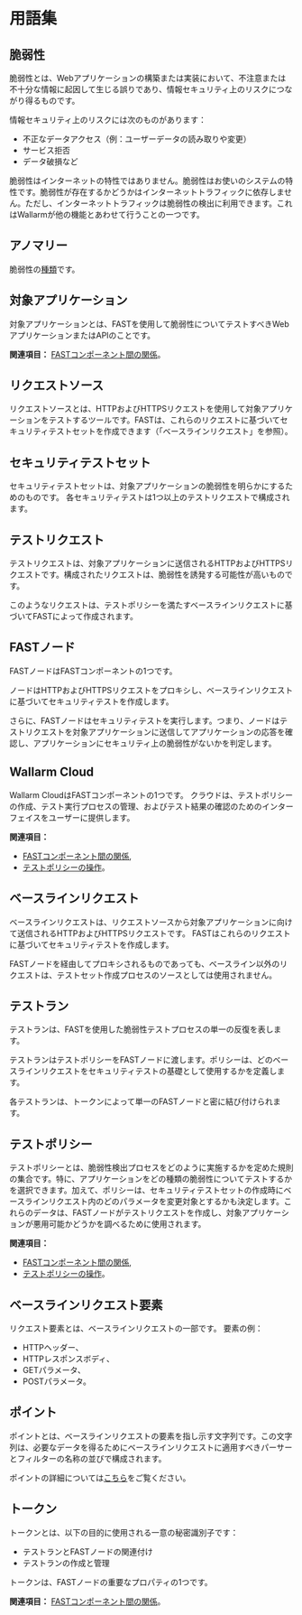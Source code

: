 [doc-points]:       dsl/points/intro.md
[doc-internals]:    operations/internals.md
[doc-policies]:     operations/test-policy/overview.md
[doc-vuln-list]:    vuln-list.md

[vuln-anomaly]:     vuln-list.md#anomaly

#   用語集

## 脆弱性

脆弱性とは、Webアプリケーションの構築または実装において、不注意または不十分な情報に起因して生じる誤りであり、情報セキュリティ上のリスクにつながり得るものです。

情報セキュリティ上のリスクには次のものがあります：
* 不正なデータアクセス（例：ユーザーデータの読み取りや変更）
* サービス拒否
* データ破損など

脆弱性はインターネットの特性ではありません。脆弱性はお使いのシステムの特性です。脆弱性が存在するかどうかはインターネットトラフィックに依存しません。ただし、インターネットトラフィックは脆弱性の検出に利用できます。これはWallarmが他の機能とあわせて行うことの一つです。

## アノマリー

脆弱性の[種類][vuln-anomaly]です。

##  対象アプリケーション

対象アプリケーションとは、FASTを使用して脆弱性についてテストすべきWebアプリケーションまたはAPIのことです。

**関連項目：** [FASTコンポーネント間の関係][doc-internals]。

##  リクエストソース 

リクエストソースとは、HTTPおよびHTTPSリクエストを使用して対象アプリケーションをテストするツールです。FASTは、これらのリクエストに基づいてセキュリティテストセットを作成できます（「ベースラインリクエスト」を参照）。

##  セキュリティテストセット

セキュリティテストセットは、対象アプリケーションの脆弱性を明らかにするためのものです。
各セキュリティテストは1つ以上のテストリクエストで構成されます。

##  テストリクエスト

テストリクエストは、対象アプリケーションに送信されるHTTPおよびHTTPSリクエストです。構成されたリクエストは、脆弱性を誘発する可能性が高いものです。

このようなリクエストは、テストポリシーを満たすベースラインリクエストに基づいてFASTによって作成されます。

##  FASTノード

FASTノードはFASTコンポーネントの1つです。

ノードはHTTPおよびHTTPSリクエストをプロキシし、ベースラインリクエストに基づいてセキュリティテストを作成します。

さらに、FASTノードはセキュリティテストを実行します。つまり、ノードはテストリクエストを対象アプリケーションに送信してアプリケーションの応答を確認し、アプリケーションにセキュリティ上の脆弱性がないかを判定します。

##  Wallarm Cloud

Wallarm CloudはFASTコンポーネントの1つです。
クラウドは、テストポリシーの作成、テスト実行プロセスの管理、およびテスト結果の確認のためのインターフェイスをユーザーに提供します。

**関連項目：**
* [FASTコンポーネント間の関係][doc-internals],
* [テストポリシーの操作][doc-policies]。

##  ベースラインリクエスト

ベースラインリクエストは、リクエストソースから対象アプリケーションに向けて送信されるHTTPおよびHTTPSリクエストです。
FASTはこれらのリクエストに基づいてセキュリティテストを作成します。

FASTノードを経由してプロキシされるものであっても、ベースライン以外のリクエストは、テストセット作成プロセスのソースとしては使用されません。

##  テストラン

テストランは、FASTを使用した脆弱性テストプロセスの単一の反復を表します。

テストランはテストポリシーをFASTノードに渡します。ポリシーは、どのベースラインリクエストをセキュリティテストの基礎として使用するかを定義します。

各テストランは、トークンによって単一のFASTノードと密に結び付けられます。

##  テストポリシー

テストポリシーとは、脆弱性検出プロセスをどのように実施するかを定めた規則の集合です。特に、アプリケーションをどの種類の脆弱性についてテストするかを選択できます。加えて、ポリシーは、セキュリティテストセットの作成時にベースラインリクエスト内のどのパラメータを変更対象とするかも決定します。これらのデータは、FASTノードがテストリクエストを作成し、対象アプリケーションが悪用可能かどうかを調べるために使用されます。

**関連項目：**
* [FASTコンポーネント間の関係][doc-internals],
* [テストポリシーの操作][doc-policies]。

##  ベースラインリクエスト要素

リクエスト要素とは、ベースラインリクエストの一部です。
要素の例：
* HTTPヘッダー、
* HTTPレスポンスボディ、
* GETパラメータ、
* POSTパラメータ。

##  ポイント

ポイントとは、ベースラインリクエストの要素を指し示す文字列です。この文字列は、必要なデータを得るためにベースラインリクエストに適用すべきパーサーとフィルターの名称の並びで構成されます。

ポイントの詳細については[こちら][doc-points]をご覧ください。

##  トークン

トークンとは、以下の目的に使用される一意の秘密識別子です：
* テストランとFASTノードの関連付け
* テストランの作成と管理

トークンは、FASTノードの重要なプロパティの1つです。

**関連項目：** [FASTコンポーネント間の関係][doc-internals]。